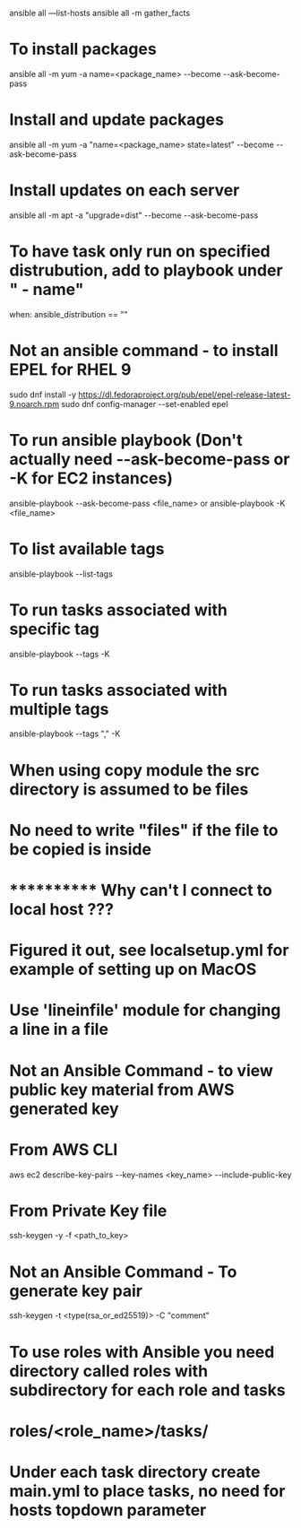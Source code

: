 ansible all —list-hosts
ansible all -m gather_facts

# To install packages
ansible all -m yum -a name=<package_name> --become --ask-become-pass

# Install and update packages
ansible all -m yum -a "name=<package_name> state=latest" --become --ask-become-pass

# Install updates on each server
ansible all -m apt -a "upgrade=dist" --become --ask-become-pass

# To have task only run on specified distrubution, add to playbook under " - name"
when: ansible_distribution == "<distro>"

# Not an ansible command - to install EPEL for RHEL 9
sudo dnf install -y https://dl.fedoraproject.org/pub/epel/epel-release-latest-9.noarch.rpm
sudo dnf config-manager --set-enabled epel

# To run ansible playbook (Don't actually need --ask-become-pass or -K for EC2 instances)
ansible-playbook --ask-become-pass <file_name>     or
ansible-playbook -K <file_name>

# To list available tags
ansible-playbook --list-tags <file>

# To run tasks associated with specific tag
ansible-playbook --tags <tags> -K <file>

# To run tasks associated with multiple tags
ansible-playbook --tags "<tag>,<tag>" -K <file>

# When using copy module the src directory is assumed to be files
# No need to write "files" if the file to be copied is inside

# ********** Why can't I connect to local host ??? ####################
# Figured it out, see localsetup.yml for example of setting up on MacOS

# Use 'lineinfile' module for changing a line in a file

# Not an Ansible Command - to view public key material from AWS generated key
# From AWS CLI
aws ec2 describe-key-pairs --key-names <key_name> --include-public-key 

# From Private Key file
ssh-keygen -y -f <path_to_key>

# Not an Ansible Command - To generate key pair
ssh-keygen -t <type(rsa_or_ed25519)> -C "comment" 

# To use roles with Ansible you need directory called roles with subdirectory for each role and tasks

# roles/<role_name>/tasks/

# Under each task directory create main.yml to place tasks, no need for hosts topdown parameter